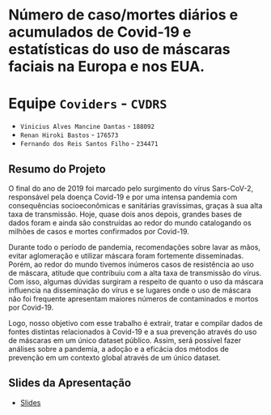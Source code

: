 # Número de caso/mortes diários e acumulados de Covid-19 e estatísticas do uso de máscaras faciais na Europa e nos EUA.

# Equipe `Coviders` - `CVDRS`
* `Vinicius Alves Mancine Dantas` - `188092`
* `Renan Hiroki Bastos` - `176573`
* `Fernando dos Reis Santos Filho` - `234471`

## Resumo do Projeto
  O final do ano de 2019 foi marcado pelo surgimento do vírus Sars-CoV-2, responsável pela doença Covid-19 e por uma intensa pandemia com consequências socioeconômicas e sanitárias gravíssimas, graças à sua alta taxa de transmissão. Hoje, quase dois anos depois, grandes bases de dados foram e ainda são construídas ao redor do mundo catalogando os milhões de casos e mortes confirmados por Covid-19. 
  
  Durante todo o período de pandemia, recomendações sobre lavar as mãos, evitar aglomeração e utilizar máscara foram fortemente disseminadas. Porém, ao redor do mundo tivemos inúmeros casos de resistência ao uso de máscara, atitude que contribuiu com a alta taxa de transmissão do vírus. Com isso, algumas dúvidas surgiram a respeito de quanto o uso da máscara influencia na disseminação do vírus e se lugares onde o uso de máscara não foi frequente apresentam maiores números de contaminados e mortos por Covid-19.
  
  Logo, nosso objetivo com esse trabalho é extrair, tratar e compilar dados  de fontes distintas relacionados à Covid-19 e a sua prevenção através do uso de máscaras em um único dataset público. Assim, será possível fazer análises sobre a pandemia, a adoção e a eficácia dos métodos de prevenção em um contexto global através de um único dataset. 


## Slides da Apresentação
* [Slides](slides/)

